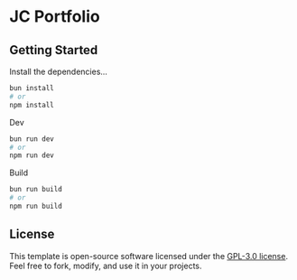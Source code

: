 # JC Portfolio

## Getting Started

Install the dependencies...

```bash
bun install
# or
npm install
```

Dev

```bash
bun run dev
# or
npm run dev
```

Build

```bash
bun run build
# or
npm run build
```

## License

This template is open-source software licensed under the [GPL-3.0 license](https://opensource.org/licenses/GPL-3.0). Feel free to fork, modify, and use it in your projects.